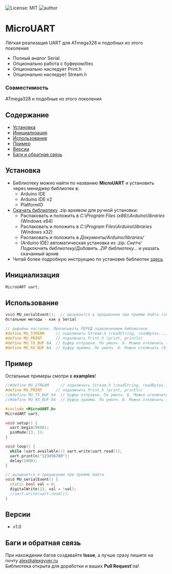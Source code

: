 ![License: MIT](https://img.shields.io/badge/License-MIT-green.svg)
![author](https://img.shields.io/badge/author-AlexGyver-informational.svg)
# MicroUART
Лёгкая реализация UART для ATmega328 и подобных из этого поколения
- Полный аналог Serial
- Опционально работа с буфером/без
- Опционально наследует Print.h
- Опционально наследует Stream.h

### Совместимость
ATmega328 и подобные из этого поколения

## Содержание
- [Установка](#install)
- [Инициализация](#init)
- [Использование](#usage)
- [Пример](#example)
- [Версии](#versions)
- [Баги и обратная связь](#feedback)

<a id="install"></a>
## Установка
- Библиотеку можно найти по названию **MicroUART** и установить через менеджер библиотек в:
    - Arduino IDE
    - Arduino IDE v2
    - PlatformIO
- [Скачать библиотеку](https://github.com/GyverLibs/MicroUART/archive/refs/heads/main.zip) .zip архивом для ручной установки:
    - Распаковать и положить в *C:\Program Files (x86)\Arduino\libraries* (Windows x64)
    - Распаковать и положить в *C:\Program Files\Arduino\libraries* (Windows x32)
    - Распаковать и положить в *Документы/Arduino/libraries/*
    - (Arduino IDE) автоматическая установка из .zip: *Скетч/Подключить библиотеку/Добавить .ZIP библиотеку…* и указать скачанный архив
- Читай более подробную инструкцию по установке библиотек [здесь](https://alexgyver.ru/arduino-first/#%D0%A3%D1%81%D1%82%D0%B0%D0%BD%D0%BE%D0%B2%D0%BA%D0%B0_%D0%B1%D0%B8%D0%B1%D0%BB%D0%B8%D0%BE%D1%82%D0%B5%D0%BA)

<a id="init"></a>
## Инициализация
```cpp
MicroUART uart;
```

<a id="usage"></a>
## Использование
```cpp
void MU_serialEvent();  // вызывается в прерывании при приёме байта (см. пример)
Остальные методы - как у Serial

// дефайны настроек. Прописывать ПЕРЕД подключением библиотеки
#define MU_STREAM     // подключить Stream.h (readString, readBytes...)
#define MU_PRINT      // подключить Print.h (print, println)
#define MU_TX_BUF 64  // буфер отправки. По умолч. 8. Можно отключить (0)
#define MU_RX_BUF 64  // буфер приёма. По умолч. 8. Можно отключить (0)
```

<a id="example"></a>
## Пример
Остальные примеры смотри в **examples**!
```cpp
//#define MU_STREAM     // подключить Stream.h (readString, readBytes...)
#define MU_PRINT      // подключить Print.h (print, println)
//#define MU_TX_BUF 64  // буфер отправки. По умолч. 8. Можно отключить (0)
//#define MU_RX_BUF 64  // буфер приёма. По умолч. 8. Можно отключить (0)

#include <MicroUART.h>
MicroUART uart;

void setup() {
  uart.begin(9600);
  pinMode(13, 1);
}

void loop() {
  while (uart.available()) uart.write(uart.read());
  uart.println("123456789");
  delay(1000);
}

// вызывается в прерывании при приёме байта
void MU_serialEvent() {
  static bool val = 0;
  digitalWrite(13, val = !val);
  //uart.write(uart.read());
}
```

<a id="versions"></a>
## Версии
- v1.0

<a id="feedback"></a>
## Баги и обратная связь
При нахождении багов создавайте **Issue**, а лучше сразу пишите на почту [alex@alexgyver.ru](mailto:alex@alexgyver.ru)  
Библиотека открыта для доработки и ваших **Pull Request**'ов!